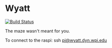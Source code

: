 # Wyatt

[![Build Status](https://travis-ci.org/arthurlockman/wyatt.svg?branch=master)](https://travis-ci.org/arthurlockman/wyatt)

The maze wasn't meant for you.

To connect to the raspi:
	ssh pi@wyatt.dyn.wpi.edu

